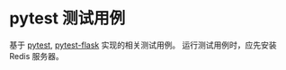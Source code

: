 # pytest 测试用例

基于 [pytest](https://docs.pytest.org), [pytest-flask](https://pytest-flask.readthedocs.io/en/latest/) 实现的相关测试用例。 运行测试用例时，应先安装 Redis 服务器。